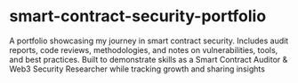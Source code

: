 # smart-contract-security-portfolio
A portfolio showcasing my journey in smart contract security. Includes audit reports, code reviews, methodologies, and notes on vulnerabilities, tools, and best practices. Built to demonstrate skills as a Smart Contract Auditor &amp; Web3 Security Researcher while tracking growth and sharing insights
